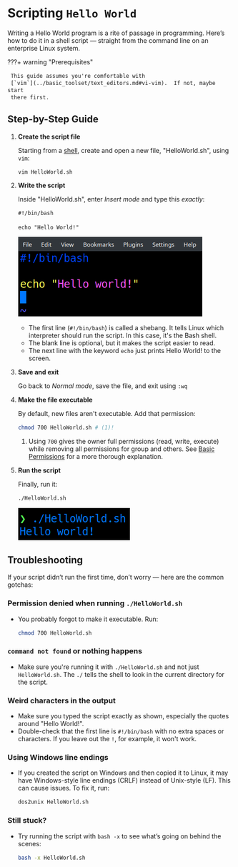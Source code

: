# Scripting `Hello World`

Writing a Hello World program is a rite of passage in programming. Here’s how
to do it in a shell script — straight from the command line on an enterprise
Linux system.

???+ warning "Prerequisites"

     This guide assumes you're comfortable with
     [`vim`](../basic_toolset/text_editors.md#vi-vim).  If not, maybe start
     there first.

## Step-by-Step Guide

1. **Create the script file**

    Starting from a [shell](../basic_toolset/shells.md), create and open a new file,
    "HelloWorld.sh", using `vim`:

    ``` shell title="Create HelloWorld.sh"
    vim HelloWorld.sh
    ```

2. **Write the script**

    Inside "HelloWorld.sh", enter *Insert mode* and type this *exactly*:

    ``` shell title="Write HelloWorld.sh"
    #!/bin/bash

    echo "Hello World!"
    ```

    ![Write `HelloWorld.sh` in `vim`](../images/vim_hello_world.png)

    - The first line (`#!/bin/bash`) is called a shebang. It tells Linux which
      interpreter should run the script. In this case, it's the Bash shell.
    - The blank line is optional, but it makes the script easier to read.
    - The next line with the keyword `echo` just prints Hello World! to the
      screen.

3. **Save and exit**

    Go back to *Normal mode*, save the file, and exit using `:wq`

4. **Make the file executable**

    By default, new files aren't executable. Add that permission:

    ``` bash title="Make the file executable"
    chmod 700 HelloWorld.sh # (1)!
    ```

    1.  Using `700` gives the owner full permissions (read, write, execute) while removing all permissions for group and others. See [Basic Permissions](../essential_concepts/file_permissions.md) for a more thorough explanation.

5. **Run the script**

    Finally, run it:

    ``` bash title="Run the script"
    ./HelloWorld.sh
    ```

    ![Run `HelloWorld.sh`](../images/hello_world.png)

## Troubleshooting

If your script didn’t run the first time, don’t worry — here are the
common gotchas:

### Permission denied when running `./HelloWorld.sh`

- You probably forgot to make it executable. Run:

    ``` bash title="Make the file executable"
    chmod 700 HelloWorld.sh
    ```

### `command not found` or nothing happens

- Make sure you're running it with `./HelloWorld.sh` and not just
`HelloWorld.sh`. The `./` tells the shell to look in the current directory
for the script.

### Weird characters in the output
- Make sure you typed the script exactly as shown, especially the quotes
around "Hello World!".
- Double-check that the first line is `#!/bin/bash` with no extra spaces or
characters. If you leave out the `!`, for example, it won't work.

### Using Windows line endings

- If you created the script on Windows and then copied it to Linux, it may
have Windows-style line endings (CRLF) instead of Unix-style (LF). This can
cause issues. To fix it, run:

    ``` bash title="Convert line endings"
    dos2unix HelloWorld.sh
    ```

### Still stuck?

- Try running the script with `bash -x` to see what’s going on behind the
    scenes:

    ``` bash title="Run with bash -x"
    bash -x HelloWorld.sh
    ```